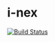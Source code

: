 # i-nex

[![Build Status](https://travis-ci.org/UnitedRPMs/i-nex.svg?branch=master)](https://travis-ci.org/UnitedRPMs/i-nex)
